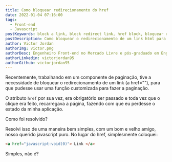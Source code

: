```yaml
---
title: Como bloquear redirecionamento do href
date: 2022-01-04 07:16:00
tags:
  - Front-end
  - Javascript
postKeywords: block a link, block redirect link, href block, bloquear redirecionamento, evitar link html, front-end, html, javascript, link, ancora, a,
postDescription: Como bloquear o redirecionamento de um link html para outra página, com javascript de forma nativa
author: Victor Jordan
authorImg: victor.png
authorDesc: Engenheiro Front-end no Mercado Livre e pós-graduado em Engenharia de Software pela PUC-MG e formado em Banco de Dados pela Fatec, apaixonado por usabilidade, performance e UX!
authorLinkedin: victorjordan95
authorGithub: victorjordan95
---
```


Recentemente, trabalhando em um componente de paginação, tive a necessidade de bloquear o redirecionamento de um link (a href=""), para que pudesse usar uma função customizada para fazer a paginação.

O atributo `href` por sua vez, era obrigatório ser passado e toda vez que o clique era feito, recarregava a página, fazendo com que eu perdesse o estado da minha aplicação.

Como foi resolvido?

<!-- more -->

Resolvi isso de uma maneira bem simples, com um bom e velho amigo, nosso querido javascript puro.
No lugar do href, simplesmente coloquei: 

```html
<a href="javascript:void(0)"> Link </a>
```

Simples, não é?
